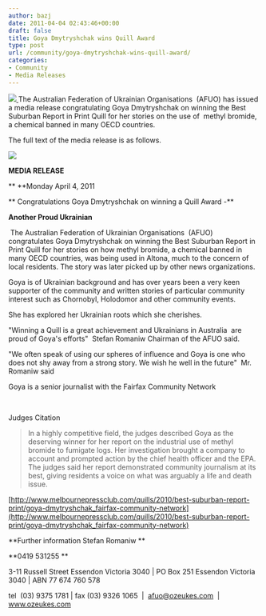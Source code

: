 ```yaml
---
author: bazj
date: 2011-04-04 02:43:46+00:00
draft: false
title: Goya Dmytryshchak wins Quill Award
type: post
url: /community/goya-dmytryshchak-wins-quill-award/
categories:
- Community
- Media Releases
---
```


[![](http://www.ozeukes.com/wp-content/uploads/2011/04/goya-bennett-thumb.jpg)
](http://www.ozeukes.com/wp-content/uploads/2011/04/goya-bennett-thumb.jpg)The Australian Federation of Ukrainian Organisations  (AFUO) has issued a media release congratulating Goya Dmytryshchak on winning the Best Suburban Report in Print Quill for her stories on the use of  methyl bromide, a chemical banned in many OECD countries.

The full text of the media release is as follows.

[![](http://www.ozeukes.com/wp-content/uploads/2011/04/zCYOA-Web-letterhead-color-600-pxls.jpg)
](http://www.ozeukes.com/wp-content/uploads/2011/04/zCYOA-Web-letterhead-color-600-pxls.jpg)





**MEDIA RELEASE**








** **Monday April 4, 2011  




** Congratulations Goya Dmytryshchak on winning a Quill Award -**




**Another Proud Ukrainian**


 The Australian Federation of Ukrainian Organisations  (AFUO) congratulates Goya Dmytryshchak on winning the Best Suburban Report in Print Quill for her stories on how methyl bromide, a chemical banned in many OECD countries, was being used in Altona, much to the concern of local residents. The story was later picked up by other news organizations.

Goya is of Ukrainian background and has over years been a very keen supporter of the community and written stories of particular community interest such as Chornobyl, Holodomor and other community events.

She has explored her Ukrainian roots which she cherishes.

"Winning a Quill is a great achievement and Ukrainians in Australia  are proud of Goya's efforts"  Stefan Romaniw Chairman of the AFUO said.

"We often speak of using our spheres of influence and Goya is one who does not shy away from a strong story. We wish he well in the future"  Mr. Romaniw said

Goya is a senior journalist with the Fairfax Community Network 

  

Judges Citation 


<blockquote>In a highly competitive field, the judges described Goya as the deserving winner for her report on the industrial use of methyl bromide to fumigate logs. Her investigation brought a company to account and prompted action by the chief health officer and the EPA. The judges said her report demonstrated community journalism at its best, giving residents a voice on what was arguably a life and death issue. </blockquote>


[http://www.melbournepressclub.com/quills/2010/best-suburban-report-print/goya-dmytryshchak_fairfax-community-network](http://www.melbournepressclub.com/quills/2010/best-suburban-report-print/goya-dmytryshchak_fairfax-community-network)


**Further information Stefan Romaniw **




**0419 531255 **




3-11 Russell Street Essendon Victoria 3040 | PO Box 251 Essendon Victoria 3040 | ABN 77 674 760 578 




tel  (03) 9375 1781 | fax (03) 9326 1065  |  afuo@ozeukes.com  |  www.ozeukes.com
